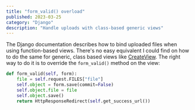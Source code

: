 ```yaml
---
title: "form_valid() overload"
published: 2023-03-25
category: "Django"
description: "Handle uploads with class-based generic views"
---
```


The Django documentation describes how to bind uploaded files when using function-based views. There's no easy equivalent I could find on how to do the same for generic, class based views like [CreateView](https://docs.djangoproject.com/en/4.1/ref/class-based-views/generic-editing/#django.views.generic.edit.CreateView). The right way to do it is to override the `form_valid()` method on the view:

```python
def form_valid(self, form):
    file = self.request.FILES["file"]
    self.object = form.save(commit=False)
    self.object.file = file
    self.object.save()
    return HttpResponseRedirect(self.get_success_url())
```
